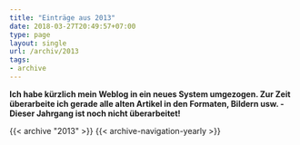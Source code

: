 ```yaml
---
title: "Einträge aus 2013"
date: 2018-03-27T20:49:57+07:00
type: page
layout: single
url: /archiv/2013
tags:
- archive
---
```


**Ich habe k&uuml;rzlich mein Weblog in ein neues System umgezogen. Zur Zeit &uuml;berarbeite ich gerade alle alten Artikel in den Formaten, Bildern usw. - Dieser Jahrgang ist noch nicht &uuml;berarbeitet!**

{{< archive "2013" >}}
{{< archive-navigation-yearly >}}
